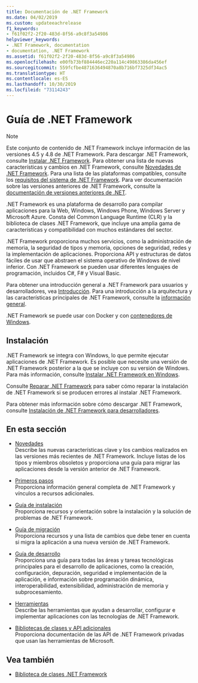 ```yaml
---
title: Documentación de .NET Framework
ms.date: 04/02/2019
ms.custom: updateeachrelease
f1_keywords:
- f61f02f2-2f20-483d-8f56-a9c8f3a54986
helpviewer_keywords:
- .NET Framework, documentation
- documentation, .NET Framework
ms.assetid: f61f02f2-2f20-483d-8f56-a9c8f3a54986
ms.openlocfilehash: e00fb73bf884446ec220a114c49863386da456ef
ms.sourcegitcommit: 559fcfbe4871636494870a8b716bf7325df34ac5
ms.translationtype: HT
ms.contentlocale: es-ES
ms.lasthandoff: 10/30/2019
ms.locfileid: "73114243"
---
```

# <a name="net-framework-guide"></a>Guía de .NET Framework

> [!NOTE]
> Este conjunto de contenido de .NET Framework incluye información de las versiones 4.5 y 4.8 de .NET Framework. Para descargar .NET Framework, consulte [Instalar .NET Framework](./install/guide-for-developers.md). Para obtener una lista de nuevas características y cambios en .NET Framework, consulte [Novedades de .NET Framework](./whats-new/index.md). Para una lista de las plataformas compatibles, consulte los [requisitos del sistema de .NET Framework](./get-started/system-requirements.md). Para ver documentación sobre las versiones anteriores de .NET Framework, consulte la [documentación de versiones anteriores de .NET](https://docs.microsoft.com/previous-versions/dotnet/).

.NET Framework es una plataforma de desarrollo para compilar aplicaciones para la Web, Windows, Windows Phone, Windows Server y Microsoft Azure. Consta del Common Language Runtime (CLR) y la biblioteca de clases .NET Framework, que incluye una amplia gama de características y compatibilidad con muchos estándares del sector.

.NET Framework proporciona muchos servicios, como la administración de memoria, la seguridad de tipos y memoria, opciones de seguridad, redes y la implementación de aplicaciones. Proporciona API y estructuras de datos fáciles de usar que abstraen el sistema operativo de Windows de nivel inferior. Con .NET Framework se pueden usar diferentes lenguajes de programación, incluidos C#, F# y Visual Basic.

Para obtener una introducción general a .NET Framework para usuarios y desarrolladores, vea [Introducción](./get-started/index.md). Para una introducción a la arquitectura y las características principales de .NET Framework, consulte la [información general](./get-started/overview.md).

.NET Framework se puede usar con Docker y con [contenedores de Windows](/virtualization/windowscontainers/about/).

## <a name="installation"></a>Instalación

.NET Framework se integra con Windows, lo que permite ejecutar aplicaciones de .NET Framework. Es posible que necesite una versión de .NET Framework posterior a la que se incluye con su versión de Windows. Para más información, consulte [Instalar .NET Framework en Windows](./install/index.md).

Consulte [Reparar .NET Framework](./install/repair.md) para saber cómo reparar la instalación de .NET Framework si se producen errores al instalar .NET Framework.

Para obtener más información sobre cómo descargar .NET Framework, consulte [Instalación de .NET Framework para desarrolladores](./install/guide-for-developers.md).

## <a name="in-this-section"></a>En esta sección

* [Novedades](./whats-new/index.md)  
Describe las nuevas características clave y los cambios realizados en las versiones más recientes de .NET Framework. Incluye listas de los tipos y miembros obsoletos y proporciona una guía para migrar las aplicaciones desde la versión anterior de .NET Framework.

* [Primeros pasos](./get-started/index.md)  
Proporciona información general completa de .NET Framework y vínculos a recursos adicionales.

* [Guía de instalación](./install/index.md)  
Proporciona recursos y orientación sobre la instalación y la solución de problemas de .NET Framework.

* [Guía de migración](./migration-guide/index.md)  
Proporciona recursos y una lista de cambios que debe tener en cuenta si migra la aplicación a una nueva versión de .NET Framework.

* [Guía de desarrollo](./development-guide.md)  
Proporciona una guía para todas las áreas y tareas tecnológicas principales para el desarrollo de aplicaciones, como la creación, configuración, depuración, seguridad e implementación de la aplicación, e información sobre programación dinámica, interoperabilidad, extensibilidad, administración de memoria y subprocesamiento.

* [Herramientas](./tools/index.md)  
Describe las herramientas que ayudan a desarrollar, configurar e implementar aplicaciones con las tecnologías de .NET Framework.

* [Bibliotecas de clases y API adicionales](./additional-apis/index.md)  
Proporciona documentación de las API de .NET Framework privadas que usan las herramientas de Microsoft.

## <a name="see-also"></a>Vea también

* [Biblioteca de clases .NET Framework](/dotnet/api/?view=netframework-4.8)
